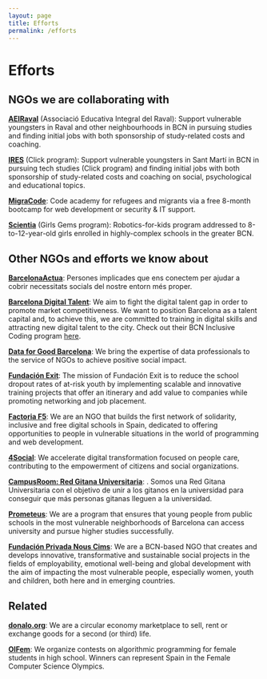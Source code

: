 ```yaml
---
layout: page
title: Efforts
permalink: /efforts
---
```


# Efforts

## NGOs we are collaborating with

**<a href="https://www.aeiraval.org" target="_blank">AEIRaval</a>** (Associació Educativa Integral del Raval): Support vulnerable youngsters in Raval and other neighbourhoods in BCN in pursuing studies and finding initial jobs with both sponsorship of study-related costs and coaching.

**<a href="https://www.fundacioires.org/ca/que-fem/ecosistema-de-projectes/projecte-click" target="_blank">IRES</a>** (Click program): Support vulnerable youngsters in Sant Martí in BCN in pursuing tech studies (Click program) and finding initial jobs with both sponsorship of study-related costs and coaching on social, psychological and educational topics.

**<a href="https://migracode.openculturalcenter.org" target="_blank">MigraCode</a>**: Code academy for refugees and migrants via a free 8-month bootcamp for web development or security & IT support.

**<a href="https://www.scientia.es/fundacion-scientia" target="_blank">Scientia</a>** (Girls Gems program): Robotics-for-kids program addressed to 8-to-12-year-old girls enrolled in highly-complex schools in the greater BCN.

## Other NGOs and efforts we know about

**<a href="https://www.barcelonactua.org/" target="_blank">BarcelonaActua</a>**: Persones implicades que ens conectem per ajudar a cobrir necessitats socials del nostre entorn més proper.

**<a href="https://barcelonadigitaltalent.com/en" target="_blank">Barcelona Digital Talent</a>**: We aim to fight the digital talent gap in order to promote market competitiveness. We want to position Barcelona as a talent capital and, to achieve this, we are committed to training in digital skills and attracting new digital talent to the city. Check out their BCN Inclusive Coding program <a href="https://barcelonadigitaltalent.com/ca/bcn-inclusive-coding" target="_blank">here</a>.

**<a href="https://twitter.com/DataForGoodBCN" target="_blank">Data for Good Barcelona</a>**: We bring the expertise of data professionals to the service of NGOs to achieve positive social impact.

**<a href="https://fundacionexit.org/?lang=en" target="_blank">Fundación Exit</a>**: The mission of Fundación Exit is to reduce the school dropout rates of at-risk youth by implementing scalable and innovative training projects that offer an itinerary and add value to companies while promoting networking and job placement.

**<a href="https://factoriaf5.org" target="_blank">Factoria F5</a>**: We are an NGO that builds the first network of solidarity, inclusive and free digital schools in Spain, dedicated to offering opportunities to people in vulnerable situations in the world of programming and web development.

**<a href="https://www.m4social.org/ca" target="_blank">4Social</a>**: We accelerate digital transformation focused on people care, contributing to the empowerment of citizens and social organizations.

**<a href="https://www.campusrom.org/" target="_blank">CampusRoom: Red Gitana Universitaria</a>**: . Somos una Red Gitana Universitaria con el objetivo de unir a los gitanos en la universidad para conseguir que más personas gitanas lleguen a la universidad.

**<a href="https://afev.cat/projectes/prometeus" target="_blank">Prometeus</a>**: We are a program that ensures that young people from public schools in the most vulnerable neighborhoods of Barcelona can access university and pursue higher studies successfully.

**<a href="https://www.nouscims.com/en/who-we-are/about-nous-cims" target="_blank">Fundación Privada Nous Cims</a>**: We are a BCN-based NGO that creates and develops innovative, transformative and sustainable social projects in the fields of employability, emotional well-being and global development with the aim of impacting the most vulnerable people, especially women, youth and children, both here and in emerging countries.

## Related

**<a href="http://donalo.org" target="_blank">donalo.org</a>**: We are a circular economy marketplace to sell, rent or exchange goods for a second (or third) life.

**<a href="https://oifem.es" target="_blank">OIFem</a>**: We organize contests on algorithmic programming for female students in high school. Winners can represent Spain in the Female Computer Science Olympics.
